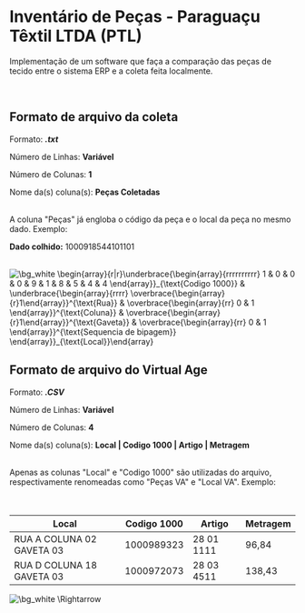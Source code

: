 # Inventário de Peças - Paraguaçu Têxtil LTDA (PTL)

Implementação de um software que faça a comparação das peças de tecido entre o sistema ERP e a coleta feita localmente.

<br/>

## Formato de arquivo da coleta

  

Formato: ***.txt***

Número de Linhas: **Variável**

Número de Colunas: **1**

Nome da(s) coluna(s): **Peças Coletadas**

<br/>
A coluna "Peças" já engloba o código da peça e o local da peça no mesmo dado. Exemplo:  


<br/>

**Dado colhido:** 1000918544101101

<br/>
<img src="https://latex.codecogs.com/png.image?\dpi{150}&space;\bg_white&space;\begin{array}{r|r}\underbrace{\begin{array}{rrrrrrrrrr}&space;1&space;&&space;0&space;&&space;0&space;&&space;0&space;&&space;9&space;&&space;1&space;&&space;8&space;&&space;5&space;&&space;4&space;&&space;4&space;\end{array}}_{\text{Codigo&space;1000}}&space;&&space;\underbrace{\begin{array}{rrrr}&space;\overbrace{\begin{array}{r}1\end{array}}^{\text{Rua}}&space;&&space;\overbrace{\begin{array}{rr}&space;0&space;&&space;1&space;\end{array}}^{\text{Coluna}}&space;&&space;\overbrace{\begin{array}{r}1\end{array}}^{\text{Gaveta}}&space;&&space;\overbrace{\begin{array}{rr}&space;0&space;&&space;1&space;\end{array}}^{\text{Sequencia&space;de&space;bipagem}}&space;\end{array}}_{\text{Local}}\end{array}" title="\bg_white \begin{array}{r|r}\underbrace{\begin{array}{rrrrrrrrrr} 1 & 0 & 0 & 0 & 9 & 1 & 8 & 5 & 4 & 4 \end{array}}_{\text{Codigo 1000}} & \underbrace{\begin{array}{rrrr} \overbrace{\begin{array}{r}1\end{array}}^{\text{Rua}} & \overbrace{\begin{array}{rr} 0 & 1 \end{array}}^{\text{Coluna}} & \overbrace{\begin{array}{r}1\end{array}}^{\text{Gaveta}} & \overbrace{\begin{array}{rr} 0 & 1 \end{array}}^{\text{Sequencia de bipagem}} \end{array}}_{\text{Local}}\end{array}" />

<br/>

## Formato de arquivo do Virtual Age

  
Formato: ***.CSV***

Número de Linhas: **Variável**

Número de Colunas: **4**

Nome da(s) coluna(s): **Local | Codigo 1000 | Artigo | Metragem**

<br/>
Apenas as colunas "Local" e "Codigo 1000" são utilizadas do arquivo, respectivamente renomeadas como "Peças VA" e "Local VA". Exemplo:
<br/><br/><br/>

| Local | Codigo 1000 | Artigo | Metragem |
|-------|-------------|--------|----------|
| RUA A COLUNA 02 GAVETA 03 | 1000989323 | 28 01 1111 |  96,84 |
| RUA D COLUNA 18 GAVETA 03 | 1000972073 | 28 03 4511 | 138,43 |

<img src="https://latex.codecogs.com/png.image?\dpi{150}&space;\bg_white&space;\Rightarrow&space;" title="\bg_white \Rightarrow " />
